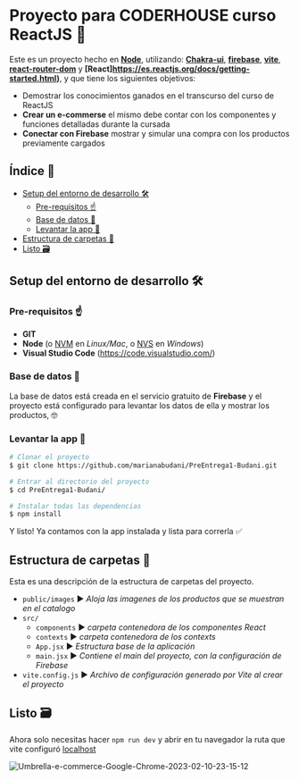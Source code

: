 # Proyecto para CODERHOUSE curso ReactJS 💬

Este es un proyecto hecho en **[Node](https://nodejs.org/)**, utilizando: **[Chakra-ui](https://chakra-ui.com/getting-started)**, **[firebase](https://firebase.google.com/docs?hl=es)**, **[vite](https://vitejs.dev/guide/)**, **[react-router-dom](https://www.npmjs.com/package/react-router-dom)** y  **[React]https://es.reactjs.org/docs/getting-started.html)**, y que tiene los siguientes objetivos:

- Demostrar los conocimientos ganados en el transcurso del curso de ReactJS
- **Crear un e-commerse** el mismo debe contar con los componentes y funciones detalladas durante la cursada
- **Conectar con Firebase** mostrar y simular una compra con los productos previamente cargados

## Índice 📑

- [Setup del entorno de desarrollo 🛠️](#setup-del-entorno-de-desarrollo-%EF%B8%8F)
  - [Pre-requisitos ☝️](#pre-requisitos-%EF%B8%8F)
  - [Base de datos 💾](#base-de-datos-)
  - [Levantar la app 🙌](#levantar-la-app-)
- [Estructura de carpetas 📁](#estructura-de-carpetas-)
- [Listo 🗃️](#listo-%EF%B8%8F)

## Setup del entorno de desarrollo 🛠️

### Pre-requisitos ☝️

- **GIT**
- **Node** (o [NVM](https://github.com/nvm-sh/nvm) en *Linux/Mac*, o [NVS](https://github.com/jasongin/nvs) en *Windows*)
- **Visual Studio Code**  (https://code.visualstudio.com/)

### Base de datos 💾

La base de datos está creada en el servicio gratuito de **Firebase** y el proyecto está configurado para levantar los datos de ella y mostrar los productos,  🤓

### Levantar la app 🙌

```sh
# Clonar el proyecto
$ git clone https://github.com/marianabudani/PreEntrega1-Budani.git

# Entrar al directorio del proyecto
$ cd PreEntrega1-Budani/

# Instalar todas las dependencias
$ npm install
```

Y listo! Ya contamos con la app instalada y lista para correrla ✅

## Estructura de carpetas 📁

Esta es una descripción de la estructura de carpetas del proyecto.

- `public/images` ▶️ *Aloja las imagenes de los productos que se muestran en el catalogo*
- `src/`
  - `components` ▶️ *carpeta contenedora de los componentes React*
  - `contexts` ▶️ *carpeta contenedora de los contexts*
  - `App.jsx` ▶️ *Estructura base de la aplicación*
  - `main.jsx` ▶️ *Contiene el main del proyecto, con la configuración de Firebase*
- `vite.config.js` ▶️ *Archivo de configuración generado por Vite al crear el proyecto*

## Listo 🗃️

Ahora solo necesitas hacer `npm run dev` y abrir en tu navegador la ruta que vite configuró [localhost](http://127.0.0.1:5173/)


![Umbrella-e-commerce-Google-Chrome-2023-02-10-23-15-12](https://user-images.githubusercontent.com/21029510/218235562-ae86e086-ed83-45dc-9062-199a2e99d134.gif)

